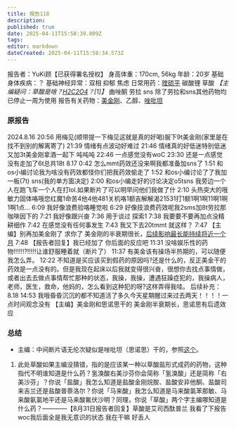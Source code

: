 ```yaml
---
title: 报告118
description: 
published: true
date: 2025-04-11T15:58:39.009Z
tags: 
editor: markdown
dateCreated: 2025-04-11T15:58:34.573Z
---
```


报告者：YuKi顾【已获得署名授权】
身高体重：170cm, 56kg
年龄：20岁
基础身体疾病：？
基础神经异常：双相 抑郁 焦虑
日常用药：[喹硫平](/QTP/) 碳酸锂 草酸 *【主编疑问：草酸是啥？[H2C2O4](https://en.wikipedia.org/wiki/Oxalic_acid)？[1]】* 曲唑酮 劳拉 sns 除了劳拉和sns其他药物均已停止一周为使用
报告有关药物：[美金刚](/MMT/)、乙醇、[唑吡坦](/%E6%80%9D%E8%AF%BA%E6%80%9D/)

### 原报告
2024.8.16
20:56 用梅见(顺带提一下梅见这就是真的好喝)服下9t美金刚(家里是在找不到别的解离寄了)
21:39 情绪有点波动好难过
21:46 情绪真的好低迷特别低迷又加3t美金刚拿酒一起下 吨吨吨
22:46 一点感觉没有woC
23:30 还是一点感觉没有走加了6t总共18t
8.17
0:42 怎么mmt药效还没来啊我都准备加sns了
1:51 和os小编讨论我为啥没有药效都怪你们把我药效偷走了
1:52 和os小编讨论了了我加一板(7t) sns(我的单方面决定)
2:00 和os小编走好的讨论决定o5tsns 我旁边一个人在跑飞车一个人在打lol.如果断片了可以明早问他们我做了什
2:10 头热突大的哦敏力固体咯哦您红魔1命苦4他4他481关机咯1额吉解解渴21531打1额1啊1啊11啊1啊1啊1点...
6:09 我好像浪费验咯睡觉啦
6:29 好像技浪费药效呢我2sms加8t劳拉那咖啡因下的
7:21 我好像跟兴奋
7:36 用于谈过 探索1
7:38 我要要不要再加点没精耕细作
7:42 在感觉没有任何事发生
7:43 我又下去20tmmt 就这样？
7:47 【主编】别再加美金刚了 求你了 美金刚的半衰期很长，[后续影响最长能持续将近一个月](https://x.com/OverSpeed_Wiki/status/1820760268277977583)
7:48 【报告者回复】我已经加了 你后面的反应吧
11:31 没啥娱乐性的药物!!!!!!?!!!!!让谁舒服睡着就（断片了）
11:37 有美金该有操场半热期的，可以随便我怎么弄。
12:22 不知道是买应该买到假药的原因吗?还是什么的，反正美金干的药效是一点没有的。但是我现在起床以后我就变得很兴奋，很想你去找点事情做，或者出去去做点事情帮忙那种的状态，我操，我操，遭遇狂躁症犯的，我操病人，老师，医生，救命，他妈的，怎么看到这种犯的呀?这样弄得我哇。
后续补充：
8.18 14:53 我哦昏昏沉沉的都不知道活了多久今天星期醒过来过去两天！！！！一点时间观念没有
【主编】美金刚和思诺思干的 美金刚半衰期长，思诺思有后遗效应

### 总结
- 主编：中间断片语无伦次疑似是唑吡坦（思诺思）干的，参照[这个](/report/RP087/)。

1.  此处草酸如果主编没猜错，指的是应该某一种以草酸盐形式成药的药物，这种指代不明谁知道是什么药？氢溴酸右美沙芬你会简称「氢溴酸」还是简称「右美沙芬」？你说「盐酸」我怎么知道是盐酸金刚烷胺、盐酸安非他酮、盐酸司来吉兰还是盐酸普萘洛尔？你说「马来酸」我怎么知道是马来酸氯苯那敏、马来酸氨氯地平还是马来酸氟伏沙明？同理，你说「草酸」两个字主编哪知道是什么药？————【8月31日报告者回复】草酸是艾司西酞普兰 我看了下报告 woc我后面全是我无意识的状态 我在干嘛 好丢人
